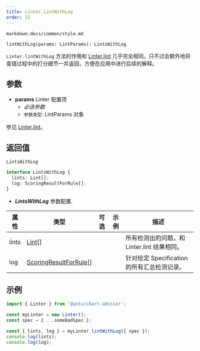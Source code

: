 ```yaml
---
title: Linter.LintWithLog
order: 22
---
```


`markdown:docs/common/style.md`

```sign
lintWithLog(params: LintParams): LintsWithLog
```

`Linter.lintWithLog` 方法的作用和 [Linter.lint](./21_Linter-lint) 几乎完全相同。只不过会额外地将查错过程中的打分细节一并返回，方便在应用中进行后续的解释。

## 参数

* **params** Linter 配置项
  * _必选参数_
  * `参数类型`: LintParams 对象

参见 [Linter.lint](./21_Linter-lint#参数)。

## 返回值

_`LintsWithLog`_

```ts
interface LintsWithLog {
  lints: Lint[];
  log: ScoringResultForRule[];
}
```

* _**LintsWithLog**_ 参数配置.

| 属性  | 类型                                                                   | 可选  | 示例 | 描述                                        |
| ----- | ---------------------------------------------------------------------- | :---: | ---- | ------------------------------------------- |
| lints | [Lint](../types/3_ChartAdvisor#lint)[]                                 |       |      | 所有检测出的问题，和 Linter.lint 结果相同。 |
| log   | [ScoringResultForRule](../types/3_ChartAdvisor#scoringresultforrule)[] |       |      | 针对给定 Specification 的所有汇总检测记录。 |

## 示例

```ts
import { Linter } from '@antv/chart-advisor';

const myLinter = new Linter();
const spec = { ...someBadSpec };

const { lints, log } = myLinter.lintWithLog({ spec });
console.log(lints);
console.log(log);
```
